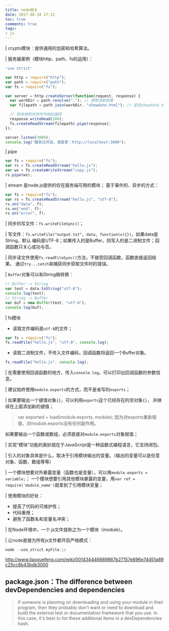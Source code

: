 ```yaml
---
title: node相关
date: 2017.08.18 17:12
toc: true
comments: true
tags:
- js
---
```




| crypto模块：提供通用的加密和哈希算法。

| 服务器案例（模块http、path、fs的运用）：
```js
'use strict'

var http = require("http");
var path = require("path");
var fs = require("fs");

var server = http.createServer(function(request, response) {
  var workDir = path.resolve("."); // 获取当前目录
  var filepath = path.join(workDir, "showdate.html"); // 定位showdate.html文件

  // 将本地的文件作为响应返回
  response.writeHead(200);
  fs.createReadStream(filepath).pipe(response);
});

server.listen(3000);
console.log("服务已开启，请登录：http://localhost:3000");
```

| pipe
```js
var fs = require("fs");
var rs = fs.createReadStream("hello.js");
var ws = fs.createWriteStream("copy.js");
rs.pipe(ws);
```

| stream 是node.js提供的仅在服务端可用的模块；
基于事件的、异步的方式：
```js
var fs = require("fs");
var rs = fs.createReadStream("hello.js", "utf-8");
rs.on("data", f);
rs.on("end", f);
rs.on("error", f);
```

| 同步的写文件：`fs.writeFileSync()`；

| 写文件：`fs.writeFile("output.txt", data, function(x){})`，如果data是String，默认
  编码是UTF-8；如果传入的是Buffer，则写入的是二进制文件；回调函数只关心成功与否。

| 同步读文件使用`fs.readFileSync()`方法，不接受回调函数，函数直接返回结果。
通过`try...catch`来捕获同步获取文件时的错误。

| `Buffer`对象可以和String做转换：
```js
// Buffer -> String
var text = data.toString("utf-8");
console.log(text);
// String -> Buffer
var buf = new Buffer(text, "utf-8");
console.log(buf);
```

| fs模块
- 读取文件编码是`utf-8`的文件；
```js
var fs = require("fs");
fs.readFile("hello.js", "utf-8", console.log);
```
- 读取二进制文件，不传入文件编码，回调函数将返回一个Buffer对象。
```js
fs.readFile("hello.js", console.log);
```

| 在需要使用回调函数的地方，传入`console.log`，可以打印出回调函数的参数信息。

| 建议始终使用`module.exports`的方式，而不是省写的`exports`；

| 如果要输出一个键值对象`{}`，可以利用`exports`这个已经存在的空对象`{}`，
  并继续在上面添加新的键值；
  > var exported = load(module.exports, module);
  因为对exports重新赋值，对module.exports没有任何副作用。

如果要输出一个函数或数组，必须直接对`module.exports`对象赋值；

| 实现“模块”功能的奥妙就在于JavaScript是一种函数式编程语言，它支持闭包。

| 引入的对象具体是什么，取决于引用模块输出的变量。（输出的变量可以是任意对象、函数、数组等等）

| 一个模块想要对外暴露变量（函数也是变量），可以用`module.exports = variable;`；
  一个模块想要引用其他模块暴露的变量，用`var ref = require('module_name')`就拿到了引用模块变量；


| 使用模块的好处：
- 提高了代码的可维护性；
- 代码重用；
- 避免了函数名和变量名冲突；

| 在Node环境中，一个.js文件就称之为一个模块（module）。

| 让node直接为所有js文件都开启严格模式：
```js
node --use_strict myFile.js
```


http://www.liaoxuefeng.com/wiki/001434446689867b27157e896e74d51a89c25cc8b43bdb3000


## package.json：The difference between devDependencies and dependencies
> If someone is planning on downloading and using your module in their program,
 then they probably don't want or need to download and build the external test
 or documentation framework that you use. In this case,
 it's best to list these additional items in a devDependencies hash.

